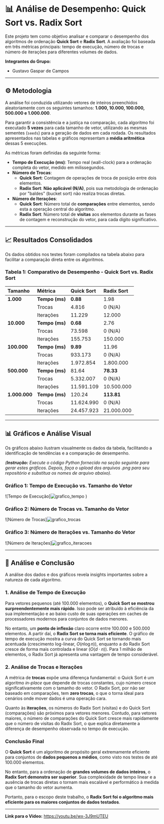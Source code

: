 # 📊 Análise de Desempenho: Quick Sort vs. Radix Sort

Este projeto tem como objetivo analisar e comparar o desempenho dos algoritmos de ordenação **Quick Sort** e **Radix Sort**. A avaliação foi baseada em três métricas principais: tempo de execução, número de trocas e número de iterações para diferentes volumes de dados.

**Integrantes do Grupo:**
* Gustavo Gaspar de Campos

---

## ⚙️ Metodologia

A análise foi conduzida utilizando vetores de inteiros preenchidos aleatoriamente com os seguintes tamanhos: **1.000, 10.000, 100.000, 500.000 e 1.000.000**.

Para garantir a consistência e a justiça na comparação, cada algoritmo foi executado **5 vezes** para cada tamanho de vetor, utilizando as mesmas sementes (`seeds`) para a geração de dados em cada rodada. Os resultados apresentados nas tabelas e gráficos representam a **média aritmética** dessas 5 execuções.

As métricas foram definidas da seguinte forma:
* **Tempo de Execução (ms)**: Tempo real (wall-clock) para a ordenação completa do vetor, medido em milissegundos.
* **Número de Trocas**:
  * **Quick Sort**: Contagem de operações de troca de posição entre dois elementos.
  * **Radix Sort**: **Não aplicável (N/A)**, pois sua metodologia de ordenação por "baldes" (bucket sort) não realiza trocas diretas.
* **Número de Iterações**:
  * **Quick Sort**: Número total de **comparações** entre elementos, sendo esta a operação central do algoritmo.
  * **Radix Sort**: Número total de **visitas** aos elementos durante as fases de contagem e reconstrução do vetor, para cada dígito significativo.

---

## 📈 Resultados Consolidados

Os dados obtidos nos testes foram compilados na tabela abaixo para facilitar a comparação direta entre os algoritmos.

### Tabela 1: Comparativo de Desempenho - Quick Sort vs. Radix Sort

| Tamanho | Métrica                      | Quick Sort         | Radix Sort         |
| :------ | :--------------------------- | :----------------- | :----------------- |
| **1.000** | **Tempo (ms)** | **0.88** | 1.98               |
|         | Trocas                       | 4.816              | 0 (N/A)            |
|         | Iterações                    | 11.229             | 12.000             |
| **10.000** | **Tempo (ms)** | **0.68** | 2.76               |
|         | Trocas                       | 73.598             | 0 (N/A)            |
|         | Iterações                    | 155.753            | 150.000            |
| **100.000** | **Tempo (ms)** | **9.89** | 11.96              |
|         | Trocas                       | 933.173            | 0 (N/A)            |
|         | Iterações                    | 1.972.854          | 1.800.000          |
| **500.000** | **Tempo (ms)** | 81.64              | **78.33** |
|         | Trocas                       | 5.332.007          | 0 (N/A)            |
|         | Iterações                    | 11.591.109         | 10.500.000         |
| **1.000.000** | **Tempo (ms)** | 120.24             | **113.81** |
|         | Trocas                       | 11.624.990         | 0 (N/A)            |
|         | Iterações                    | 24.457.923         | 21.000.000         |

---

## 📊 Gráficos e Análise Visual

Os gráficos abaixo ilustram visualmente os dados da tabela, facilitando a identificação de tendências e a comparação de desempenho.

*(**Instrução:** Execute o código Python fornecido na seção seguinte para gerar estes gráficos. Depois, faça o upload dos arquivos .png para seu repositório e substitua os nomes de arquivo abaixo).*

### Gráfico 1: Tempo de Execução vs. Tamanho do Vetor
![Tempo de Execução]![grafico_tempo](https://github.com/user-attachments/assets/2bc57001-329b-43b1-97bf-16e127870f60)
)

### Gráfico 2: Número de Trocas vs. Tamanho do Vetor
![Número de Trocas]![grafico_trocas](https://github.com/user-attachments/assets/5b141be2-4b01-4768-93f2-e69f453091ee)


### Gráfico 3: Número de Iterações vs. Tamanho do Vetor
![Número de Iterações]![grafico_iteracoes](https://github.com/user-attachments/assets/c32e4158-7bbf-4f0b-b43a-0801d5523127)


---

## 📝 Análise e Conclusão

A análise dos dados e dos gráficos revela insights importantes sobre a natureza de cada algoritmo.

### 1. Análise de Tempo de Execução
Para vetores pequenos (até 100.000 elementos), o **Quick Sort se mostrou surpreendentemente mais rápido**. Isso pode ser atribuído à eficiência da sua implementação e ao baixo custo de suas operações em caches de processadores modernos para conjuntos de dados menores.

No entanto, um **ponto de inflexão** claro ocorre entre 100.000 e 500.000 elementos. A partir daí, o **Radix Sort se torna mais eficiente**. O gráfico de tempo de execução mostra a curva do Quick Sort se tornando mais acentuada (crescimento log-linear, $O(n \log n)$), enquanto a do Radix Sort cresce de forma mais controlada e linear ($O(d \cdot n)$). Para 1 milhão de elementos, o Radix Sort já apresenta uma vantagem de tempo considerável.

### 2. Análise de Trocas e Iterações
A métrica de **trocas** expõe uma diferença fundamental: o Quick Sort é um algoritmo *in-place* que depende de trocas constantes, cujo número cresce significativamente com o tamanho do vetor. O Radix Sort, por não ser baseado em comparações, tem **zero trocas**, o que o torna ideal para cenários onde mover dados é uma operação cara.

Quanto às **iterações**, os números do Radix Sort (visitas) e do Quick Sort (comparações) são próximos para vetores menores. Contudo, para vetores maiores, o número de comparações do Quick Sort cresce mais rapidamente que o número de visitas do Radix Sort, o que explica diretamente a diferença de desempenho observada no tempo de execução.

### Conclusão Final

O **Quick Sort** é um algoritmo de propósito geral extremamente eficiente para conjuntos de **dados pequenos a médios**, como visto nos testes de até 100.000 elementos.

No entanto, para a ordenação de **grandes volumes de dados inteiros**, o **Radix Sort demonstra ser superior**. Sua complexidade de tempo linear e a ausência de trocas diretas o tornam mais escalável e performático à medida que o tamanho do vetor aumenta.

Portanto, para o escopo deste trabalho, o **Radix Sort foi o algoritmo mais eficiente para os maiores conjuntos de dados testados**.

---
**Link para o Vídeo:** https://youtu.be/wx-3J9mUTEU
